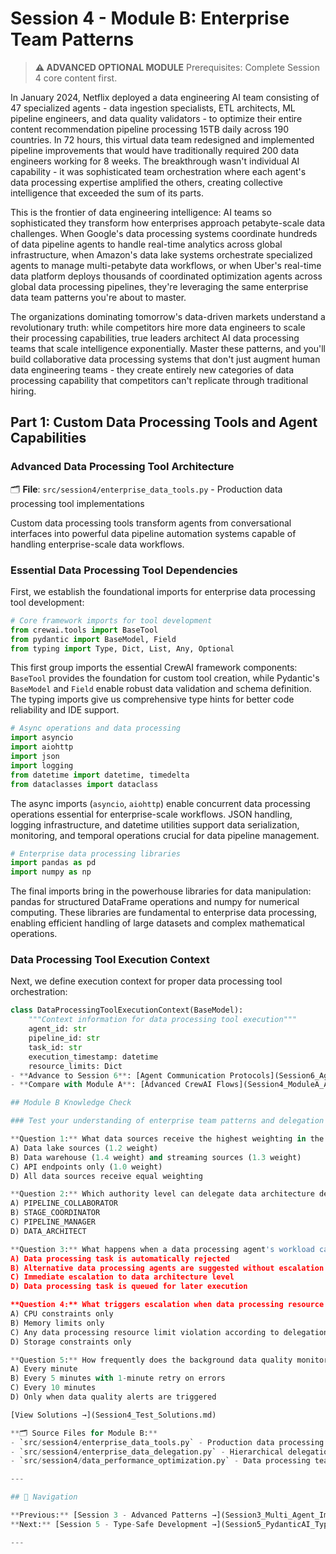 # Session 4 - Module B: Enterprise Team Patterns

> **⚠️ ADVANCED OPTIONAL MODULE**
> Prerequisites: Complete Session 4 core content first.

In January 2024, Netflix deployed a data engineering AI team consisting of 47 specialized agents - data ingestion specialists, ETL architects, ML pipeline engineers, and data quality validators - to optimize their entire content recommendation pipeline processing 15TB daily across 190 countries. In 72 hours, this virtual data team redesigned and implemented pipeline improvements that would have traditionally required 200 data engineers working for 8 weeks. The breakthrough wasn't individual AI capability - it was sophisticated team orchestration where each agent's data processing expertise amplified the others, creating collective intelligence that exceeded the sum of its parts.

This is the frontier of data engineering intelligence: AI teams so sophisticated they transform how enterprises approach petabyte-scale data challenges. When Google's data processing systems coordinate hundreds of data pipeline agents to handle real-time analytics across global infrastructure, when Amazon's data lake systems orchestrate specialized agents to manage multi-petabyte data workflows, or when Uber's real-time data platform deploys thousands of coordinated optimization agents across global data processing pipelines, they're leveraging the same enterprise data team patterns you're about to master.

The organizations dominating tomorrow's data-driven markets understand a revolutionary truth: while competitors hire more data engineers to scale their processing capabilities, true leaders architect AI data processing teams that scale intelligence exponentially. Master these patterns, and you'll build collaborative data processing systems that don't just augment human data engineering teams - they create entirely new categories of data processing capability that competitors can't replicate through traditional hiring.

## Part 1: Custom Data Processing Tools and Agent Capabilities

### Advanced Data Processing Tool Architecture

🗂️ **File**: `src/session4/enterprise_data_tools.py` - Production data processing tool implementations

Custom data processing tools transform agents from conversational interfaces into powerful data pipeline automation systems capable of handling enterprise-scale data workflows.

### Essential Data Processing Tool Dependencies

First, we establish the foundational imports for enterprise data processing tool development:

```python
# Core framework imports for tool development
from crewai.tools import BaseTool
from pydantic import BaseModel, Field
from typing import Type, Dict, List, Any, Optional
```

This first group imports the essential CrewAI framework components: `BaseTool` provides the foundation for custom tool creation, while Pydantic's `BaseModel` and `Field` enable robust data validation and schema definition. The typing imports give us comprehensive type hints for better code reliability and IDE support.

```python
# Async operations and data processing
import asyncio
import aiohttp
import json
import logging
from datetime import datetime, timedelta
from dataclasses import dataclass
```

The async imports (`asyncio`, `aiohttp`) enable concurrent data processing operations essential for enterprise-scale workflows. JSON handling, logging infrastructure, and datetime utilities support data serialization, monitoring, and temporal operations crucial for data pipeline management.

```python
# Enterprise data processing libraries
import pandas as pd
import numpy as np
```

The final imports bring in the powerhouse libraries for data manipulation: pandas for structured DataFrame operations and numpy for numerical computing. These libraries are fundamental to enterprise data processing, enabling efficient handling of large datasets and complex mathematical operations.

### Data Processing Tool Execution Context

Next, we define execution context for proper data processing tool orchestration:

```python
class DataProcessingToolExecutionContext(BaseModel):
    """Context information for data processing tool execution"""
    agent_id: str
    pipeline_id: str
    task_id: str
    execution_timestamp: datetime
    resource_limits: Dict
- **Advance to Session 6**: [Agent Communication Protocols](Session6_Agent_Communication_Protocols.md)
- **Compare with Module A**: [Advanced CrewAI Flows](Session4_ModuleA_Advanced_CrewAI_Flows.md)

## Module B Knowledge Check

### Test your understanding of enterprise team patterns and delegation systems for data processing:

**Question 1:** What data sources receive the highest weighting in the data discovery result aggregation?  
A) Data lake sources (1.2 weight)  
B) Data warehouse (1.4 weight) and streaming sources (1.3 weight)  
C) API endpoints only (1.0 weight)  
D) All data sources receive equal weighting  

**Question 2:** Which authority level can delegate data architecture design tasks in data processing workflows?  
A) PIPELINE_COLLABORATOR  
B) STAGE_COORDINATOR  
C) PIPELINE_MANAGER  
D) DATA_ARCHITECT  

**Question 3:** What happens when a data processing agent's workload capacity is exceeded during delegation?  
A) Data processing task is automatically rejected  
B) Alternative data processing agents are suggested without escalation required  
C) Immediate escalation to data architecture level  
D) Data processing task is queued for later execution  

**Question 4:** What triggers escalation when data processing resource limits are exceeded?  
A) CPU constraints only  
B) Memory limits only  
C) Any data processing resource limit violation according to delegation rules  
D) Storage constraints only  

**Question 5:** How frequently does the background data quality monitor check for issues in data processing workflows?  
A) Every minute  
B) Every 5 minutes with 1-minute retry on errors  
C) Every 10 minutes  
D) Only when data quality alerts are triggered  

[View Solutions →](Session4_Test_Solutions.md)

**🗂️ Source Files for Module B:**
- `src/session4/enterprise_data_tools.py` - Production data processing tool implementations
- `src/session4/enterprise_data_delegation.py` - Hierarchical delegation systems for data processing
- `src/session4/data_performance_optimization.py` - Data processing team performance monitoring

---

## 🧭 Navigation

**Previous:** [Session 3 - Advanced Patterns →](Session3_Multi_Agent_Implementation.md)  
**Next:** [Session 5 - Type-Safe Development →](Session5_PydanticAI_Type_Safe_Agents.md)

---
